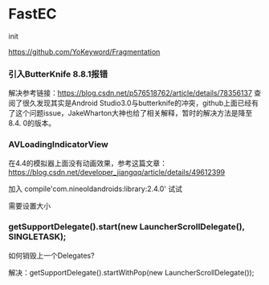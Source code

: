 # FastEC
init

https://github.com/YoKeyword/Fragmentation


### 引入ButterKnife 8.8.1报错

解决参考链接：https://blog.csdn.net/p576518762/article/details/78356137
查阅了很久发现其实是Android Studio3.0与butterknife的冲突，github上面已经有了这个问题issue，JakeWharton大神也给了相关解释，暂时的解决方法是降至8.4.
0的版本。


### AVLoadingIndicatorView

在4.4的模拟器上面没有动画效果，参考这篇文章：https://blog.csdn.net/developer_jiangqq/article/details/49612399

加入 compile'com.nineoldandroids:library:2.4.0'   试试

需要设置大小


### getSupportDelegate().start(new LauncherScrollDelegate(), SINGLETASK);

如何销毁上一个Delegates?

解决：getSupportDelegate().startWithPop(new LauncherScrollDelegate());